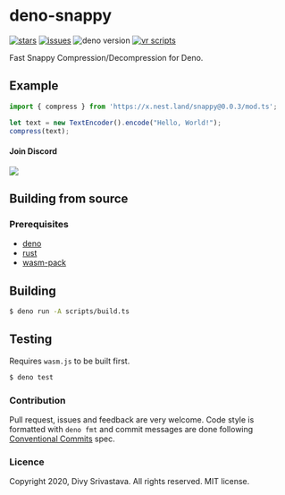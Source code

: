 # deno-snappy

[![stars](https://img.shields.io/github/stars/divy-work/deno-snappy)](https://github.com/divy-work/deno-snappy/stargazers)
[![issues](https://img.shields.io/github/issues/divy-work/deno-snappy)](https://github.com/divy-work/deno-snappy/issues)
![deno version](https://img.shields.io/badge/deno-1.0.3-success)
[![vr scripts](https://badges.velociraptor.run/flat.svg)](https://velociraptor.run)

Fast Snappy Compression/Decompression for Deno.

## Example

```typescript
import { compress } from 'https://x.nest.land/snappy@0.0.3/mod.ts';

let text = new TextEncoder().encode("Hello, World!");
compress(text);
```

#### Join Discord

[![](https://discordapp.com/api/guilds/715564894904123424/widget.png?style=banner2)](https://discord.gg/uqywa4W)

## Building from source

### Prerequisites

- [deno](https://deno.land/)
- [rust](https://www.rust-lang.org/)
- [wasm-pack](https://rustwasm.github.io/wasm-pack/)

## Building
```bash
$ deno run -A scripts/build.ts
```

## Testing

Requires `wasm.js` to be built first.

```bash
$ deno test
```

### Contribution

Pull request, issues and feedback are very welcome. Code style is formatted with `deno fmt` and commit messages are done following [Conventional Commits](https://www.conventionalcommits.org/en/v1.0.0/) spec.

### Licence

Copyright 2020, Divy Srivastava. All rights reserved. MIT license.

